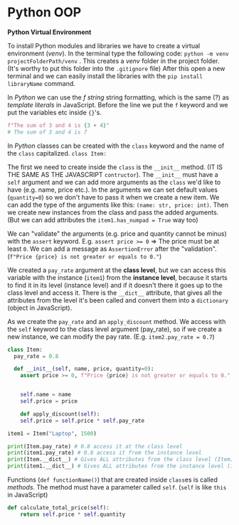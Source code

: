<h1>Python OOP</h1>

**Python Virtual Environment**

To install Python modules and libraries we have to create a virtual environment (*venv*). In the terminal type the following code: `python -m venv projectFolderPath/venv` . This creates a *venv* folder in the project folder. (It's worthy to put this folder into the `.gitignore` file) After this open a new terminal and we can easily install the libraries with the `pip install libraryName` command.

In *Python* we can use the *f string* string formatting, which is the same (?) as *template literals* in JavaScript. Before the line we put the `f` keyword and we put the variables etc inside `{}`'s.
```py
f"The sum of 3 and 4 is {3 + 4}"
# The sum of 3 and 4 is 7
```

In *Python* classes can be created with the `class` keyword and the name of the `class` capitalized.
`class Item:`

The first we need to create inside the `class` is the `__init__` method. (IT IS THE SAME AS THE JAVASCRIPT `contructor`). The `__init__` must have a `self` argument and we can add more arguments as the `class` we'd like to have (e.g. name, price etc.). In the arguments we can set default values (`quantity=0`) so we don't have to pass it when we create a new item. We can add the type of the arguments like this: `(name: str, price: int)`. Then we create new instances from the class and pass the added arguments. (But we can add attributes the `item1.has_numpad = True` way too)

We can "validate" the arguments (e.g. price and quantity cannot be minus) with the `assert` keyword. 
E.g. `assert price >= 0` => The price must be at least `0`. We can add a message as `AssertionError` after the "validation". (`f"Price {price} is not greater or equals to 0."`)

We created a `pay_rate` argument at the **class level**, but we can access this variable with the instance (`item1`) from the **instance level**, because it starts to find it in its level (instance level) and if it doesn't there it goes up to the class level and access it.
There is the `__dict__` attribute, that gives all the attributes from the level it's been called and convert them into a `dictionary` (object in JavaScript).

As we create the `pay_rate` and an `apply_discount` method. We access with the `self` keyword to the class level argument (pay_rate), so if we create a new instance, we can modify the pay rate. 
(E.g. `item2.pay_rate = 0.7`)
```py
class Item:
  pay_rate = 0.8

  def __init__(self, name, price, quantity=0):
    assert price >= 0, f"Price {price} is not greater or equals to 0."


    self.name = name
    self.price = price

    def apply_discount(self):
    self.price = self.price * self.pay_rate

item1 = Item("Laptop", 1500)

print(Item.pay_rate) # 0.8 access it at the class level
print(item1.pay_rate) # 0.8 access it from the instance level
print(Item.__dict__) # Gives ALL attributes from the class level (Item)
print(item1.__dict__) # Gives ALL attributes from the instance level (item1)
```

Functions (`def functionName()`) that are created inside `class`es is called *methods*. The method must have a parameter called `self`. (`self` is like `this` in JavaScript)
```py
def calculate_total_price(self):
    return self.price * self.quantity
```